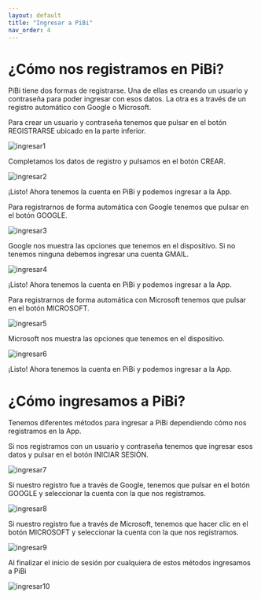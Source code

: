 ```yaml
---
layout: default
title: "Ingresar a PiBi"
nav_order: 4
---
```


# ¿Cómo nos registramos en PiBi? 

PiBi tiene dos formas de registrarse. Una de ellas es creando un usuario y contraseña para poder ingresar con esos datos. La otra es a través de un registro automático con Google o Microsoft. 

Para crear un usuario y contraseña tenemos que pulsar en el botón REGISTRARSE ubicado en la parte inferior. 

![ingresar1](Media/Ingresar/ingresar1.png)

Completamos los datos de registro y pulsamos en el botón CREAR. 

![ingresar2](Media/Ingresar/ingresar2.png)

¡Listo! Ahora tenemos la cuenta en PiBi y podemos ingresar a la App. 

Para registrarnos de forma automática con Google tenemos que pulsar en el botón GOOGLE. 

![ingresar3](Media/Ingresar/ingresar1.png) 

Google nos muestra las opciones que tenemos en el dispositivo. Si no tenemos ninguna debemos ingresar una cuenta GMAIL. 

![ingresar4](Media/Ingresar/ingresar4.png) 

¡Listo! Ahora tenemos la cuenta en PiBi y podemos ingresar a la App. 

Para registrarnos de forma automática con Microsoft tenemos que pulsar en el botón MICROSOFT. 

![ingresar5](Media/Ingresar/ingresar1.png) 

Microsoft nos muestra las opciones que tenemos en el dispositivo. 

![ingresar6](Media/Ingresar/ingresar6.png) 

¡Listo! Ahora tenemos la cuenta en PiBi y podemos ingresar a la App. 

# ¿Cómo ingresamos a PiBi? 

Tenemos diferentes métodos para ingresar a PiBi dependiendo cómo nos registramos en la App.  

Si nos registramos con un usuario y contraseña tenemos que ingresar esos datos y pulsar en el botón INICIAR SESIÓN. 

![ingresar7](Media/Ingresar/ingresar1.png)  

Si nuestro registro fue a través de Google, tenemos que pulsar en el botón GOOGLE y seleccionar la cuenta con la que nos registramos. 

![ingresar8](Media/Ingresar/ingresar4.png) 

Si nuestro registro fue a través de Microsoft, tenemos que hacer clic en el botón MICROSOFT y seleccionar la cuenta con la que nos registramos. 

![ingresar9](Media/Ingresar/ingresar9.png) 

Al finalizar el inicio de sesión por cualquiera de estos métodos ingresamos a PiBi 

![ingresar10](Media/Ingresar/ingresar10.png) 
